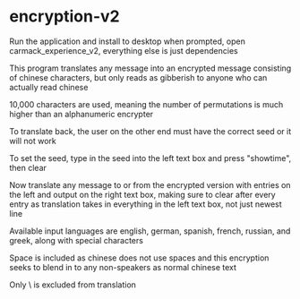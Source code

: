 # encryption-v2
Run the application and install to desktop when prompted, open carmack_experience_v2, everything else is just dependencies

This program translates any message into an encrypted message consisting of chinese characters,
but only reads as gibberish to anyone who can actually read chinese

10,000 characters are used, meaning the number of permutations is much higher than an alphanumeric encrypter

To translate back, the user on the other end must have the correct seed or it will not work

To set the seed, type in the seed into the left text box and press "showtime", then clear

Now translate any message to or from the encrypted version with entries on the left and output on the right text box,
making sure to clear after every entry as translation takes in everything in the left text box, not just newest line

Available input languages are english, german, spanish, french, russian, and greek, along with special characters

Space is included as chinese does not use spaces and this encryption seeks to blend in to any non-speakers as normal chinese text

Only \ is excluded from translation
